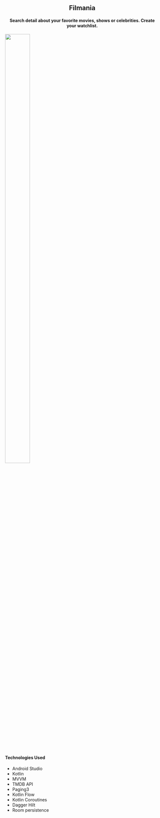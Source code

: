 <h2 align="center">Filmania</h2>
<h4 align="center">Search detail about your favorite movies, shows or celebrities. Create your watchlist.</h4>
 
<img src="https://user-images.githubusercontent.com/59311205/133794659-f3be9e4d-7e87-48db-9587-31d5d242fe0c.jpg" 
height="60%" width="40%">

<h4>Technologies Used</h4>
<ul>
    <li>Android Studio</li>
    <li>Kotlin</li>
    <li>MVVM</li>
    <li>TMDB API</li>
    <li>Paging3</li>
    <li>Kotlin Flow</li>
    <li>Kotlin Coroutines</li>
    <li>Dagger Hilt</li>
    <li>Room persistence</li>
</ul>
